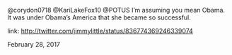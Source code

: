 @corydon0718 @KariLakeFox10 @POTUS I’m assuming you mean Obama. It was under Obama’s America that she became so successful. 

link: http://twitter.com/jimmylittle/status/836774369246339074 

February 28, 2017